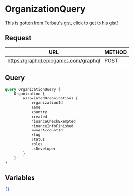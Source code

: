 # OrganizationQuery

[This is gotten from Terbau's gist, click to get to his gist!](https://gist.github.com/Terbau/f36990a1d608f65645206835e708d488)

## Request
| URL | METHOD |
| - | - |
| https://graphql.epicgames.com/graphql | POST |

## Query
```graphql
query OrganizationQuery {
    Organization {
        associatedOrganizations {
            organizationId
            name
            country
            created
            financeCheckExempted
            financeInfoFinished
            ownerAccountId
            slug
            status
            roles
            isDeveloper
        }
    }
}
```

## Variables
```json
{}
```